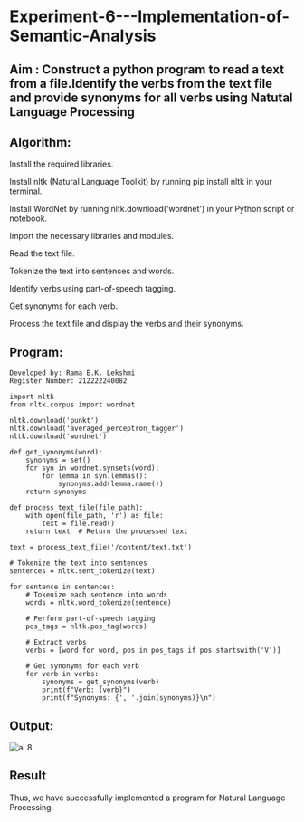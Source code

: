 # Experiment-6---Implementation-of-Semantic-Analysis

## Aim : Construct a python program to read a text from a file.Identify the verbs from the text file and provide synonyms for all verbs using Natutal Language Processing 

## Algorithm:
Install the required libraries.

Install nltk (Natural Language Toolkit) by running pip install nltk in your terminal.

Install WordNet by running nltk.download('wordnet') in your Python script or notebook.

Import the necessary libraries and modules.

Read the text file.

Tokenize the text into sentences and words.

Identify verbs using part-of-speech tagging.

Get synonyms for each verb.

Process the text file and display the verbs and their synonyms.

## Program:
```
Developed by: Rama E.K. Lekshmi
Register Number: 212222240082
```
```
import nltk
from nltk.corpus import wordnet

nltk.download('punkt')
nltk.download('averaged_perceptron_tagger')
nltk.download('wordnet')

def get_synonyms(word):
    synonyms = set()
    for syn in wordnet.synsets(word):
        for lemma in syn.lemmas():
            synonyms.add(lemma.name())
    return synonyms

def process_text_file(file_path):
    with open(file_path, 'r') as file:
        text = file.read()
    return text  # Return the processed text

text = process_text_file('/content/text.txt')

# Tokenize the text into sentences
sentences = nltk.sent_tokenize(text)

for sentence in sentences:
    # Tokenize each sentence into words
    words = nltk.word_tokenize(sentence)

    # Perform part-of-speech tagging
    pos_tags = nltk.pos_tag(words)

    # Extract verbs
    verbs = [word for word, pos in pos_tags if pos.startswith('V')]

    # Get synonyms for each verb
    for verb in verbs:
        synonyms = get_synonyms(verb)
        print(f"Verb: {verb}")
        print(f"Synonyms: {', '.join(synonyms)}\n")
```



## Output:
![ai 8](https://github.com/Rama-Lekshmi/Experiment-6---Implementation-of-Semantic-Analysis/assets/118541549/1e8f0993-d883-488f-b58d-30fead7dd9e4)


## Result
Thus, we have successfully implemented a program for Natural Language Processing.

